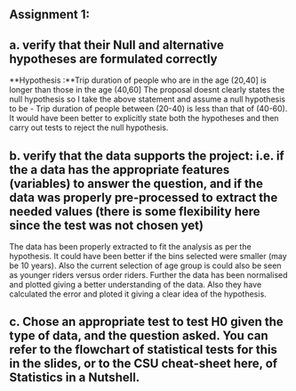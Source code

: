 ## Assignment 1:
## a. verify that their Null and alternative hypotheses are formulated correctly
**Hypothesis :**Trip duration of people who are in the age (20,40] is longer than those in the age (40,60]
The proposal doesnt clearly states the null hypothesis so I take the above statement and assume a null hypothesis to be - Trip duration of people between (20-40) is less than that of (40-60).
It would have been better to explicitly state both the hypotheses and then carry out tests to reject the null hypothesis. 

## b. verify that the data supports the project: i.e. if the a data has the appropriate features (variables) to answer the question, and if the data was properly pre-processed to extract the needed values (there is some flexibility here since the test was not chosen yet)
The data has been properly extracted to fit the analysis as per the hypothesis. It could have been better if the bins selected were smaller (may be 10 years). Also the current selection of age group is could also be seen as younger riders versus order riders. 
Further the data has been normalised and plotted giving a better understanding of the data. Also they have calculated the error and ploted it giving a clear idea of the hypothesis. 

## c. Chose an appropriate test to test H0 given the type of data, and the question asked. You can refer to the flowchart of statistical tests for this in the slides, or to the CSU cheat-sheet here, of Statistics in a Nutshell.
